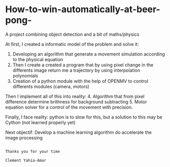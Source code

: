 # How-to-win-automatically-at-beer-pong-
A project combining object detection and a bit of maths/physics

At first, I created a informatic model of the problem and solve it:
  1. Developing an algorithm that generate a movement simulation according to the physical equation
  2. Then I create a created a program that by using pixel change in the differents image return me a trajectory by using interpolation polynomials
  3. Creation of a python module with the help of OPENMV to control differents modules (camera, motors)

Then I implement all of this into reality:
  4. Algorithm that from pixel difference determine brithness for background subtracting
  5. Motor equation solver for a control of the movement with precision.

Finally, I face reality: python is to slow for this, but a solution to this may be Cython (not learned properly yet)

Next objectif:
  Develop a machine learning algorithm do accelerate the image processing

                                                                                                                 Thanks you for your time
                                                                                                                 Clement Yahia-Amar
